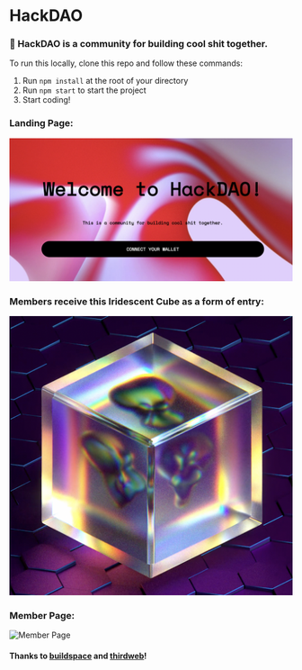 # HackDAO

### 🌟 HackDAO is a community for building cool shit together.
To run this locally, clone this repo and follow these commands:

1. Run `npm install` at the root of your directory
2. Run `npm start` to start the project
3. Start coding!

### Landing Page:

![Landing Page](https://github.com/RahulPulidindi/HackDAO/blob/master/scripts/assets/metadata.jpeg)

### Members receive this Iridescent Cube as a form of entry:

![NFT](https://github.com/RahulPulidindi/HackDAO/blob/master/scripts/assets/cube.jpeg)

### Member Page:

![Member Page](https://github.com/RahulPulidindi/HackDAO/blob/master/scripts/assets/Screen%20Shot%202021-12-22%20at%202.03.53%20AM.png)

#### Thanks to [buildspace](https://twitter.com/_buildspace) and [thirdweb](https://twitter.com/thirdweb_)!

